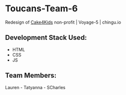 # Toucans-Team-6
Redesign of [Cake4Kids](http://www.cake4kids.org) non-profit | Voyage-5 | chingu.io

## Development Stack Used: 
* HTML
* CSS
* JS

## Team Members:
Lauren - Tatyanna - SCharles